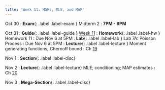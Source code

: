 ```yaml
---
title: 'Week 11: MGFs, MLE, and MAP'
---
```


Oct 30
: **Exam**{: .label .label-exam } Midterm 2
    : **7PM - 9PM**

Oct 31
: **Guide**{: .label .label-guide } [Week 11](/assets/guides/week11.pdf)
: **Homework**{: .label .label-hw } Homework 11
    : Due Nov 6 at 5PM
: **Lab**{: .label .label-lab } Lab 7A: Poisson Process
    : Due Nov 6 at 5PM
: **Lecture**{: .label .label-lecture } Moment generating functions; Chernoff bound
    : Ch [19](http://prob140.org/textbook/content/Chapter_19/00_Distributions_of_Sums.html)

Nov 1
: **Section**{: .label .label-disc}

Nov 2
: **Lecture**{: .label .label-lecture} MLE; conditioning; MAP estimates
    : Ch [20](http://prob140.org/textbook/content/Chapter_20/00_Approaches_to_Estimation.html)

Nov 3
: **Mega-Section**{: .label .label-disc}